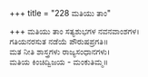 +++
title = "228 ಮತಿಯು ತಾಂ"

+++
ಮತಿಯು ತಾಂ ಸತ್ಯಶುಭಗಳ ನವನವಾಂಶಗಳ।  
ಗತಿಯನರಸುತ ನಡೆಯೆ ಪೌರುಷಪ್ರಗತಿ॥  
ಮತ ನೀತಿ ಶಾಸ್ತ್ರಗಳು ರಾಜ್ಯಸಂಧಾನಗಳು।  
ಮತಿಯ ಕಿಂಚಿದ್ವಿಜಯ - ಮಂಕುತಿಮ್ಮ॥  
